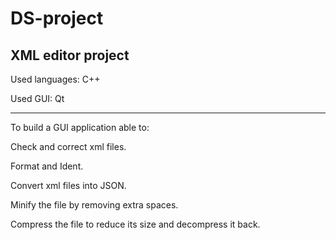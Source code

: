 # DS-project
XML editor project
-------------------------

Used languages: C++

Used GUI: Qt

-------------------------------------------
To build a GUI application able to:


Check and correct xml files.

Format and Ident.

Convert xml files into JSON.

Minify the file by removing extra spaces.

Compress the file to reduce its size and decompress it back.
